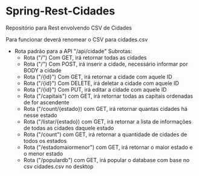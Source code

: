 # Spring-Rest-Cidades
Repositório para Rest envolvendo CSV de Cidades

Para funcionar deverá renomear o CSV para cidades.csv

- Rota padrão para a API "/api/cidade"
  Subrotas:
    - Rota ("/") Com GET, irá retornar todas as cidades
    - Rota ("/") Com POST, irá inserir a cidade, necessário informar por BODY a cidade 
    - Rota ("/{id}") Com GET, irá retornar a cidade com aquele ID    
    - Rota ("/{id}") Com DELETE, irá deletar a cidade com aquele ID    
    - Rota ("/{id}") Com PUT, irá editar a cidade com aquele ID    
    - Rota ("/capitais") com GET, irá retornar todas as capitais ordenadas de for ascendente 
    - Rota ("/count/{estado}) com GET, irá retornar quantas cidades há nesse estado
    - Rota ("/listar/{estado}) com GET, irá retornar a lista de informações de todas as cidades daquele estado
    - Rota ("/count") com GET, irá retornar a quantidade de cidades de todos os estados
    - Rota ("/estadomaiormenor") com GET, irá retornar o maior estado e o menor estado
    - Rota ("/populardb") com GET, irá popular o database com base no csv cidades.csv no desktop
